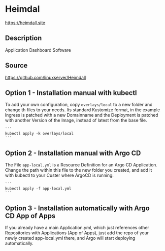 # Heimdal

https://heimdall.site

## Description

Application Dashboard Software

## Source

https://github.com/linuxserver/Heimdall

## Option 1 - Installation manual with kubectl

To add your own configuration, copy ```overlays/local``` to a new folder and change th files to your needs.
Its standard Kustomize format, in the example Ingress is patched with a new Domainname and the Deployment
is patched with another Version of the Image, instead of latest from the base file.

    ```
    kubectl apply -k overlays/local
    ```
## Option 2 - Installation manual with Argo CD

The File ```app-local.yml``` is a Resource Definition for an Argo CD Application. Change the path within this file 
to the new folder you created, and add it with kubectl to your Custer where ArgoCD is running. 

    ```
    kubectl apply -f app-local.yml
    ```
## Option 3 - Installation automatically with Argo CD App of Apps
If you already have a main Application.yml, which just references other Repositories with Applications (App of Apps),
just add the repo of your newly created app-local.yml there, and Argo will start deploying automatically.
